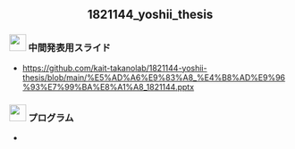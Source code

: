
<h2 align="center">1821144_yoshii_thesis</h2>


### <img src="https://icooon-mono.com/i/icon_12063/icon_120631_64.png" height="30px;" /> 中間発表用スライド

- https://github.com/kait-takanolab/1821144-yoshii-thesis/blob/main/%E5%AD%A6%E9%83%A8_%E4%B8%AD%E9%96%93%E7%99%BA%E8%A1%A8_1821144.pptx

### <img src="https://icooon-mono.com/i/icon_12063/icon_120631_64.png" height="30px;" /> プログラム

- 	